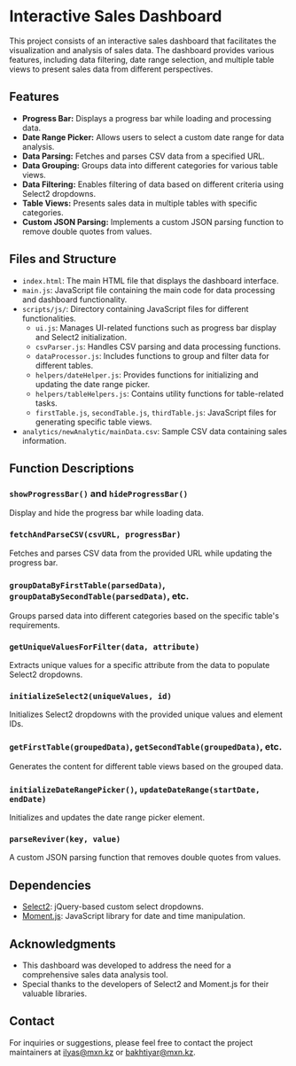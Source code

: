 # Interactive Sales Dashboard

This project consists of an interactive sales dashboard that facilitates the visualization and analysis of sales data. The dashboard provides various features, including data filtering, date range selection, and multiple table views to present sales data from different perspectives.

## Features

-   **Progress Bar:** Displays a progress bar while loading and processing data.
-   **Date Range Picker:** Allows users to select a custom date range for data analysis.
-   **Data Parsing:** Fetches and parses CSV data from a specified URL.
-   **Data Grouping:** Groups data into different categories for various table views.
-   **Data Filtering:** Enables filtering of data based on different criteria using Select2 dropdowns.
-   **Table Views:** Presents sales data in multiple tables with specific categories.
-   **Custom JSON Parsing:** Implements a custom JSON parsing function to remove double quotes from values.

## Files and Structure

-   `index.html`: The main HTML file that displays the dashboard interface.
-   `main.js`: JavaScript file containing the main code for data processing and dashboard functionality.
-   `scripts/js/`: Directory containing JavaScript files for different functionalities.
    -   `ui.js`: Manages UI-related functions such as progress bar display and Select2 initialization.
    -   `csvParser.js`: Handles CSV parsing and data processing functions.
    -   `dataProcessor.js`: Includes functions to group and filter data for different tables.
    -   `helpers/dateHelper.js`: Provides functions for initializing and updating the date range picker.
    -   `helpers/tableHelpers.js`: Contains utility functions for table-related tasks.
    -   `firstTable.js`, `secondTable.js`, `thirdTable.js`: JavaScript files for generating specific table views.
-   `analytics/newAnalytic/mainData.csv`: Sample CSV data containing sales information.

## Function Descriptions

### `showProgressBar()` and `hideProgressBar()`

Display and hide the progress bar while loading data.

### `fetchAndParseCSV(csvURL, progressBar)`

Fetches and parses CSV data from the provided URL while updating the progress bar.

### `groupDataByFirstTable(parsedData)`, `groupDataBySecondTable(parsedData)`, etc.

Groups parsed data into different categories based on the specific table's requirements.

### `getUniqueValuesForFilter(data, attribute)`

Extracts unique values for a specific attribute from the data to populate Select2 dropdowns.

### `initializeSelect2(uniqueValues, id)`

Initializes Select2 dropdowns with the provided unique values and element IDs.

### `getFirstTable(groupedData)`, `getSecondTable(groupedData)`, etc.

Generates the content for different table views based on the grouped data.

### `initializeDateRangePicker()`, `updateDateRange(startDate, endDate)`

Initializes and updates the date range picker element.

### `parseReviver(key, value)`

A custom JSON parsing function that removes double quotes from values.

## Dependencies

-   [Select2](https://select2.org/): jQuery-based custom select dropdowns.
-   [Moment.js](https://momentjs.com/): JavaScript library for date and time manipulation.

## Acknowledgments

-   This dashboard was developed to address the need for a comprehensive sales data analysis tool.
-   Special thanks to the developers of Select2 and Moment.js for their valuable libraries.

## Contact

For inquiries or suggestions, please feel free to contact the project maintainers at ilyas@mxn.kz or bakhtiyar@mxn.kz.
